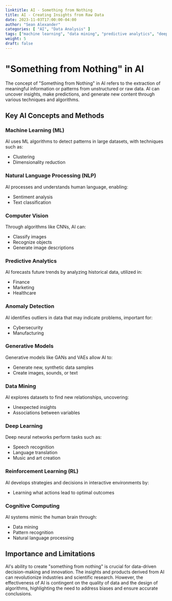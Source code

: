 ```yaml
---
linktitle: AI - Something from Nothing
title: AI - Creating Insights from Raw Data
date: 2023-11-03T17:00:00-04:00
author: "Sean Alexander"
categories: [ "AI", "Data Analysis" ]
tags: ["machine learning", "data mining", "predictive analytics", "deep learning"]
weight: 5
draft: false
---
```


# "Something from Nothing" in AI

The concept of "Something from Nothing" in AI refers to the extraction of meaningful information or patterns from unstructured or raw data. AI can uncover insights, make predictions, and generate new content through various techniques and algorithms.

## Key AI Concepts and Methods

### Machine Learning (ML)
AI uses ML algorithms to detect patterns in large datasets, with techniques such as:
- Clustering
- Dimensionality reduction

### Natural Language Processing (NLP)
AI processes and understands human language, enabling:
- Sentiment analysis
- Text classification

### Computer Vision
Through algorithms like CNNs, AI can:
- Classify images
- Recognize objects
- Generate image descriptions

### Predictive Analytics
AI forecasts future trends by analyzing historical data, utilized in:
- Finance
- Marketing
- Healthcare

### Anomaly Detection
AI identifies outliers in data that may indicate problems, important for:
- Cybersecurity
- Manufacturing

### Generative Models
Generative models like GANs and VAEs allow AI to:
- Generate new, synthetic data samples
- Create images, sounds, or text

### Data Mining
AI explores datasets to find new relationships, uncovering:
- Unexpected insights
- Associations between variables

### Deep Learning
Deep neural networks perform tasks such as:
- Speech recognition
- Language translation
- Music and art creation

### Reinforcement Learning (RL)
AI develops strategies and decisions in interactive environments by:
- Learning what actions lead to optimal outcomes

### Cognitive Computing
AI systems mimic the human brain through:
- Data mining
- Pattern recognition
- Natural language processing

## Importance and Limitations

AI's ability to create "something from nothing" is crucial for data-driven decision-making and innovation. The insights and products derived from AI can revolutionize industries and scientific research. However, the effectiveness of AI is contingent on the quality of data and the design of algorithms, highlighting the need to address biases and ensure accurate conclusions.
